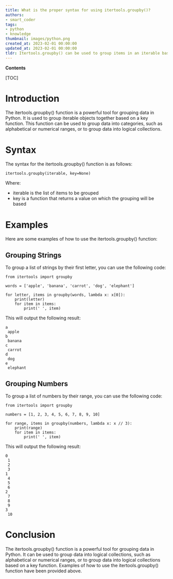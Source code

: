 ```yaml
---
title: What is the proper syntax for using itertools.groupby()?
authors:
- smart_coder
tags:
- python
- knowledge
thumbnail: images/python.png
created_at: 2023-02-01 00:00:00
updated_at: 2023-02-01 00:00:00
tldr: Itertools.groupby() can be used to group items in an iterable based on a key function or condition.
---
```


**Contents**

[TOC]

# Introduction
The itertools.groupby() function is a powerful tool for grouping data in Python. It is used to group iterable objects together based on a key function. This function can be used to group data into categories, such as alphabetical or numerical ranges, or to group data into logical collections.

# Syntax
The syntax for the itertools.groupby() function is as follows:

```
itertools.groupby(iterable, key=None)
```

Where:
- iterable is the list of items to be grouped
- key is a function that returns a value on which the grouping will be based

# Examples
Here are some examples of how to use the itertools.groupby() function:

## Grouping Strings

To group a list of strings by their first letter, you can use the following code:

```
from itertools import groupby

words = ['apple', 'banana', 'carrot', 'dog', 'elephant']

for letter, items in groupby(words, lambda x: x[0]):
    print(letter)
    for item in items:
        print(' ', item)
```

This will output the following result:

```
a
 apple
b
 banana
c
 carrot
d
 dog
e
 elephant
```

## Grouping Numbers

To group a list of numbers by their range, you can use the following code:

```
from itertools import groupby

numbers = [1, 2, 3, 4, 5, 6, 7, 8, 9, 10]

for range, items in groupby(numbers, lambda x: x // 3):
    print(range)
    for item in items:
        print(' ', item)
```

This will output the following result:

```
0
 1
 2
 3
1
 4
 5
 6
2
 7
 8
 9
3
 10
```

# Conclusion
The itertools.groupby() function is a powerful tool for grouping data in Python. It can be used to group data into logical collections, such as alphabetical or numerical ranges, or to group data into logical collections based on a key function. Examples of how to use the itertools.groupby() function have been provided above.
